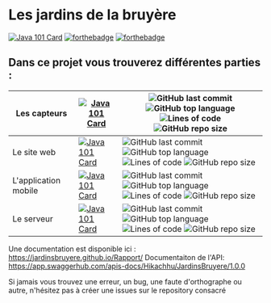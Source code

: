 # Les jardins de la bruyère

[![Java 101 Card](https://visitor-badge.glitch.me/badge?page_id=JardinsBruyere)](https://visitor-badge.glitch.me/badge?page_id=JardinsBruyere)
[![forthebadge](https://forthebadge.com/images/badges/built-with-love.svg)](https://forthebadge.com/images/badges/built-with-love.svg)
[![forthebadge](https://forthebadge.com/images/badges/uses-badges.svg)](https://forthebadge.com/images/badges/uses-badges.svg)



## Dans ce projet vous trouverez différentes parties :

| Les capteurs | [![Java 101 Card](https://github-readme-stats.vercel.app/api/pin/?username=JardinsBruyere&repo=WeatherStation&theme=highcontrast)](https://github.com/JardinsBruyere/WeatherStation) | ![GitHub last commit](https://img.shields.io/github/last-commit/JardinsBruyere/WeatherStation) ![GitHub top language](https://img.shields.io/github/languages/top/JardinsBruyere/WeatherStation?style=flat-square)![Lines of code](https://img.shields.io/tokei/lines/github/JardinsBruyere/WeatherStation) ![GitHub repo size](https://img.shields.io/github/repo-size/JardinsBruyere/WeatherStation)|
|---|---|---|
| Le site web | [![Java 101 Card](https://github-readme-stats.vercel.app/api/pin/?username=JardinsBruyere&repo=Site_Web&theme=highcontrast)](https://github.com/JardinsBruyere/Site_Web) |![GitHub last commit](https://img.shields.io/github/last-commit/JardinsBruyere/Site_Web) ![GitHub top language](https://img.shields.io/github/languages/top/JardinsBruyere/Site_Web?style=flat-square) ![Lines of code](https://img.shields.io/tokei/lines/github/JardinsBruyere/Site_Web) ![GitHub repo size](https://img.shields.io/github/repo-size/JardinsBruyere/Site_Web)|
| L'application mobile | [![Java 101 Card](https://github-readme-stats.vercel.app/api/pin/?username=JardinsBruyere&repo=JardinsBruyeres&theme=highcontrast)](https://github.com/JardinsBruyere/JardinsBruyeres) | ![GitHub last commit](https://img.shields.io/github/last-commit/JardinsBruyere/JardinsBruyeres) ![GitHub top language](https://img.shields.io/github/languages/top/JardinsBruyere/JardinsBruyeres?style=flat-square) ![Lines of code](https://img.shields.io/tokei/lines/github/JardinsBruyere/JardinsBruyeres) ![GitHub repo size](https://img.shields.io/github/repo-size/JardinsBruyere/JardinsBruyeres)|
| Le serveur | [![Java 101 Card](https://github-readme-stats.vercel.app/api/pin/?username=JardinsBruyere&repo=Serveur&theme=highcontrast)](https://github.com/JardinsBruyere/Serveur) | ![GitHub last commit](https://img.shields.io/github/last-commit/JardinsBruyere/Serveur)![GitHub top language](https://img.shields.io/github/languages/top/JardinsBruyere/Serveur?style=flat-square) ![Lines of code](https://img.shields.io/tokei/lines/github/JardinsBruyere/Serveur) ![GitHub repo size](https://img.shields.io/github/repo-size/JardinsBruyere/Serveur)|

Une documentation est disponible ici : https://jardinsbruyere.github.io/Rapport/
Documentaiton de l'API: https://app.swaggerhub.com/apis-docs/Hikachhu/JardinsBruyere/1.0.0

Si jamais vous trouvez une erreur, un bug, une faute d'orthographe ou autre, n'hésitez pas à créer une issues sur le repository consacré 

